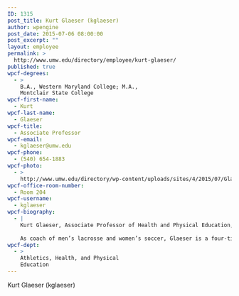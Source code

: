 ```yaml
---
ID: 1315
post_title: Kurt Glaeser (kglaeser)
author: wpengine
post_date: 2015-07-06 08:00:00
post_excerpt: ""
layout: employee
permalink: >
  http://www.umw.edu/directory/employee/kurt-glaeser/
published: true
wpcf-degrees:
  - >
    B.A., Western Maryland College; M.A.,
    Montclair State College
wpcf-first-name:
  - Kurt
wpcf-last-name:
  - Glaeser
wpcf-title:
  - Associate Professor
wpcf-email:
  - kglaeser@umw.edu
wpcf-phone:
  - (540) 654-1883
wpcf-photo:
  - >
    http://www.umw.edu/directory/wp-content/uploads/sites/4/2015/07/Glaeser-Kurt.jpg
wpcf-office-room-number:
  - Room 204
wpcf-username:
  - kglaeser
wpcf-biography:
  - |
    Kurt Glaeser, Associate Professor of Health and Physical Education, earned an M.A. (1983) from Montclair State College, after having received a B.A. (1978) in physical education from Western Maryland College. He also holds a National and Advanced National Diploma from the National Soccer Coaches Association of America.
    
    As coach of men’s lacrosse and women’s soccer, Glaeser is a four-time winner of the Virginia Women’s Soccer Coach of the Year award and has been voted the Capital Athletic Conference (CAC) Coach of the Year each year from 1995-2000, as well as in 2004. Under his leadership, the Mary Washington women’s soccer team has participated in 12 NCAA tournaments, reaching the Final Four in 1992 and the Final Eight in 1997, 1998 and 2004. He also was named the CAC Men’s Lacrosse Coach of the Year in 1993 and 1999 and the CAC Men’s Lacrosse Co-Coach of the Year in 2011. Glaeser twice has been named NCAA South Region Coach of the Year and later was named Mid-Atlantic Coach of the Year. He also coached the United States Intercollegiate Lacrosse Association North-South Men’s Lacrosse All Star game in 1999. In 2008, Glaeser became a one-sport coach, giving up his duties as women’s soccer coach to focus on coaching men’s lacrosse. A member of the Intercollegiate Men’s Lacrosse Coaches’ Association, his areas of concentration are health, men’s lacrosse, soccer, and weight training.
wpcf-dept:
  - >
    Athletics, Health, and Physical
    Education
---
```

Kurt Glaeser (kglaeser)